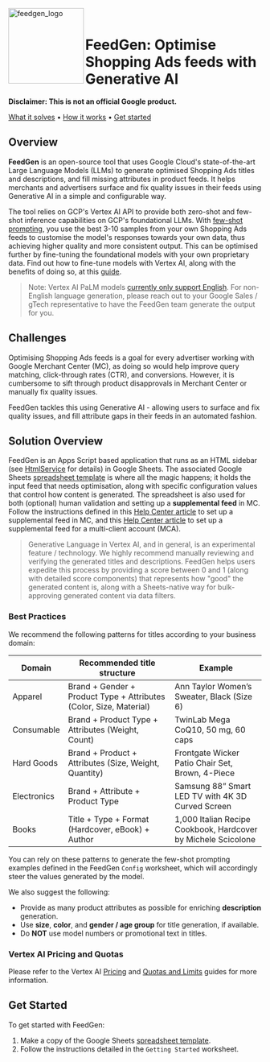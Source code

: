 <!--
Copyright 2023 Google LLC

Licensed under the Apache License, Version 2.0 (the "License");
you may not use this file except in compliance with the License.
You may obtain a copy of the License at

      http://www.apache.org/licenses/LICENSE-2.0

Unless required by applicable law or agreed to in writing, software
distributed under the License is distributed on an "AS IS" BASIS,
WITHOUT WARRANTIES OR CONDITIONS OF ANY KIND, either express or implied.
See the License for the specific language governing permissions and
limitations under the License.
-->
<img align="left" width="150" src="https://services.google.com/fh/files/misc/feedgen_logo.png" alt="feedgen_logo"></img><br>

# FeedGen: Optimise Shopping Ads feeds with Generative AI

**Disclaimer: This is not an official Google product.**

[What it solves](#challenges) •
[How it works](#solution-overview) •
[Get started](#get-started)

## Overview

**FeedGen** is an open-source tool that uses Google Cloud's state-of-the-art
Large Language Models (LLMs) to generate optimised Shopping Ads titles and
descriptions, and fill missing attributes in product feeds. It helps merchants
and advertisers surface and fix quality issues in their feeds using
Generative AI in a simple and configurable way.

The tool relies on GCP's Vertex AI API to provide both zero-shot and few-shot
inference capabilities on GCP's foundational LLMs. With
[few-shot prompting](https://cloud.google.com/vertex-ai/docs/generative-ai/text/text-overview),
you use the best 3-10 samples from your own Shopping Ads feeds to customise the
model's responses towards your own data, thus achieving higher quality and more
consistent output. This can be optimised further by fine-tuning the
foundational models with your own proprietary data. Find out how to fine-tune
models with Vertex AI, along with the benefits of doing so, at this
[guide](https://cloud.google.com/vertex-ai/docs/generative-ai/models/tune-models).

> Note: Vertex AI PaLM models
[currently only support English](https://cloud.google.com/vertex-ai/docs/generative-ai/learn/models#language_support).
For non-English language generation, please reach out to your Google Sales /
gTech representative to have the FeedGen team generate the output for you.

## Challenges

Optimising Shopping Ads feeds is a goal for every advertiser working with Google
Merchant Center (MC), as doing so would help improve query matching,
click-through rates (CTR), and conversions. However, it is cumbersome to sift
through product disapprovals in Merchant Center or manually fix quality issues.

FeedGen tackles this using Generative AI - allowing users to surface and fix
quality issues, and fill attribute gaps in their feeds in an automated fashion.

## Solution Overview

FeedGen is an Apps Script based application that runs as an HTML sidebar (see
[HtmlService](https://developers.google.com/apps-script/guides/html) for
details) in Google Sheets. The associated Google Sheets
[spreadsheet template](https://docs.google.com/spreadsheets/d/1L8cgQCppRwIOvNYR3kqelPuSfAYFhhLi8gvIcknnwNo/edit#gid=92939291)
is where all the magic happens; it holds the input feed that needs optimisation,
along with specific configuration values that control how content is generated.
The spreadsheet is also used for both (optional) human validation and setting up a
**supplemental feed** in MC. Follow the instructions defined in this
[Help Center article](https://support.google.com/merchants/answer/7439058) to
set up a supplemental feed in MC, and this
[Help Center article](https://support.google.com/merchants/answer/9651854) to
set up a supplemental feed for a multi-client account (MCA).

> Generative Language in Vertex AI, and in general, is an experimental feature /
technology. We highly recommend manually reviewing and verifying the generated
titles and descriptions. FeedGen helps users expedite this process by providing
a score between 0 and 1 (along with detailed score components) that represents
how "good" the generated content is, along with a Sheets-native way for
bulk-approving generated content via data filters.

### Best Practices

We recommend the following patterns for titles according to your business domain:

|Domain|Recommended title structure|Example|
|---|---|---|
|Apparel|Brand + Gender + Product Type + Attributes (Color, Size, Material)|Ann Taylor Women’s Sweater, Black (Size 6)|
|Consumable|Brand + Product Type + Attributes (Weight, Count)|TwinLab Mega CoQ10, 50 mg, 60 caps|
|Hard Goods|Brand + Product + Attributes (Size, Weight, Quantity)|Frontgate Wicker Patio Chair Set, Brown, 4-Piece|
|Electronics|Brand + Attribute + Product Type|Samsung 88” Smart LED TV with 4K 3D Curved Screen|
|Books|Title + Type + Format (Hardcover, eBook) + Author|1,000 Italian Recipe Cookbook, Hardcover by Michele Scicolone|

You can rely on these patterns to generate the few-shot prompting examples
defined in the FeedGen `Config` worksheet, which will accordingly steer the
values generated by the model.

We also suggest the following:

* Provide as many product attributes as possible for enriching **description** generation.
* Use **size**, **color**, and **gender / age group** for title generation, if available.
* Do **NOT** use model numbers or promotional text in titles.

### Vertex AI Pricing and Quotas

Please refer to the Vertex AI
[Pricing](https://cloud.google.com/vertex-ai/pricing#generative_ai_models) and
[Quotas and Limits](https://cloud.google.com/vertex-ai/docs/quotas#request_quotas)
guides for more information.

## Get Started

To get started with FeedGen:

1. Make a copy of the Google Sheets
[spreadsheet template](https://docs.google.com/spreadsheets/d/1L8cgQCppRwIOvNYR3kqelPuSfAYFhhLi8gvIcknnwNo/edit#gid=92939291).
1. Follow the instructions detailed in the `Getting Started` worksheet.
